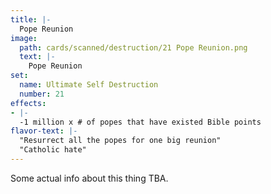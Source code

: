 ```yaml
---
title: |-
  Pope Reunion
image: 
  path: cards/scanned/destruction/21 Pope Reunion.png
  text: |-
    Pope Reunion
set:
  name: Ultimate Self Destruction
  number: 21
effects: 
- |-
  -1 million x # of popes that have existed Bible points
flavor-text: |-
  "Resurrect all the popes for one big reunion"
  "Catholic hate"
---
```

Some actual info about this thing TBA.
